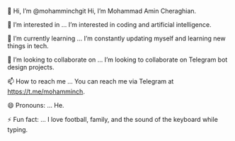 👋 Hi, I’m @mohamminchgit
Hi, I’m Mohammad Amin Cheraghian.

👀 I’m interested in ...
I’m interested in coding and artificial intelligence.

🌱 I’m currently learning ...
I’m constantly updating myself and learning new things in tech.

💞️ I’m looking to collaborate on ...
I’m looking to collaborate on Telegram bot design projects.

📫 How to reach me ...
You can reach me via Telegram at https://t.me/mohamminch.

😄 Pronouns: ...
He.

⚡ Fun fact: ...
I love football, family, and the sound of the keyboard while typing.

